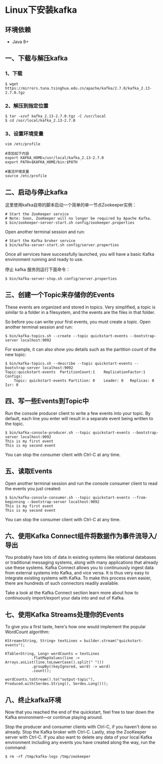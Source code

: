 # Linux下安装kafka

## 环境依赖
- Java 8+

## 一、下载与解压kafka
### 1、下载
```shell
$ wget https://mirrors.tuna.tsinghua.edu.cn/apache/kafka/2.7.0/kafka_2.13-2.7.0.tgz
```

### 2、解压到指定位置
```shell
$ tar -xzvf kafka_2.13-2.7.0.tgz -C /usr/local
$ cd /usr/local/kafka_2.13-2.7.0
```

### 3、设置环境变量
```shell
vim /etc/profile

#添加如下内容
export KAFKA_HOME=/usr/local/kafka_2.13-2.7.0
export PATH=$KAFKA_HOME/bin:$PATH

#激活环境变量
source /etc/profile
```

## 二、启动与停止kafka
这里使用kafka自带的脚本启动一个简单的单一节点Zookeeper实例：
```shell
# Start the ZooKeeper service
# Note: Soon, ZooKeeper will no longer be required by Apache Kafka.
$ bin/zookeeper-server-start.sh config/zookeeper.properties
```

Open another terminal session and run:
```shell
# Start the Kafka broker service
$ bin/kafka-server-start.sh config/server.properties
```
Once all services have successfully launched, you will have a basic Kafka environment running and ready to use.

停止 kafka 服务则运行下面命令：
```shell
$ bin/kafka-server-stop.sh config/server.properties
```

## 三、创建一个Topic来存储你的Events

These events are organized and stored in topics. Very simplified, a topic is similar to a folder in a filesystem, and the events are the files in that folder.

So before you can write your first events, you must create a topic. Open another terminal session and run:
```shell
$ bin/kafka-topics.sh --create --topic quickstart-events --bootstrap-server localhost:9092
```

For example, it can also show you details such as the partition count of the new topic:
```shell
$ bin/kafka-topics.sh --describe --topic quickstart-events --bootstrap-server localhost:9092
Topic:quickstart-events  PartitionCount:1    ReplicationFactor:1 Configs:
    Topic: quickstart-events Partition: 0    Leader: 0   Replicas: 0 Isr: 0
```

## 四、写一些Events到Topic中
Run the console producer client to write a few events into your topic. By default, each line you enter will result in a separate event being written to the topic.
```shell
$ bin/kafka-console-producer.sh --topic quickstart-events --bootstrap-server localhost:9092
This is my first event
This is my second event
```

You can stop the consumer client with Ctrl-C at any time.

## 五、读取Events
Open another terminal session and run the console consumer client to read the events you just created:
```shell
$ bin/kafka-console-consumer.sh --topic quickstart-events --from-beginning --bootstrap-server localhost:9092
This is my first event
This is my second event
```

You can stop the consumer client with Ctrl-C at any time.

## 六、使用Kafka Connect组件将数据作为事件流导入/导出

You probably have lots of data in existing systems like relational databases or traditional messaging systems, along with many applications that already use these systems. Kafka Connect allows you to continuously ingest data from external systems into Kafka, and vice versa. It is thus very easy to integrate existing systems with Kafka. To make this process even easier, there are hundreds of such connectors readily available.

Take a look at the Kafka Connect section learn more about how to continuously import/export your data into and out of Kafka.

## 七、使用Kafka Streams处理你的Events
To give you a first taste, here's how one would implement the popular WordCount algorithm:

```shell
KStream<String, String> textLines = builder.stream("quickstart-events");

KTable<String, Long> wordCounts = textLines
            .flatMapValues(line -> Arrays.asList(line.toLowerCase().split(" ")))
            .groupBy((keyIgnored, word) -> word)
            .count();

wordCounts.toStream().to("output-topic"), Produced.with(Serdes.String(), Serdes.Long()));
```

## 八、终止kafka环境
Now that you reached the end of the quickstart, feel free to tear down the Kafka environment—or continue playing around.

Stop the producer and consumer clients with Ctrl-C, if you haven't done so already.
Stop the Kafka broker with Ctrl-C.
Lastly, stop the ZooKeeper server with Ctrl-C.
If you also want to delete any data of your local Kafka environment including any events you have created along the way, run the command:

```shell
$ rm -rf /tmp/kafka-logs /tmp/zookeeper
```

